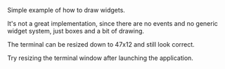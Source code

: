 Simple example of how to draw widgets.

It's not a great implementation, since there are no events and no generic widget system, just boxes and a bit of drawing.

The terminal can be resized down to 47x12 and still look correct.

Try resizing the terminal window after launching the application.
